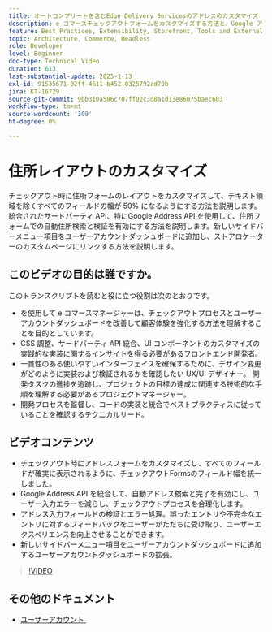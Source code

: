 ```yaml
---
title: オートコンプリートを含むEdge Delivery Servicesのアドレスのカスタマイズ
description: e コマースチェックアウトフォームをカスタマイズする方法と、Google アドレス検索を統合してユーザーエクスペリエンスを向上させ、入力エラーを減らす方法について説明します。
feature: Best Practices, Extensibility, Storefront, Tools and External Services
topic: Architecture, Commerce, Headless
role: Developer
level: Beginner
doc-type: Technical Video
duration: 613
last-substantial-update: 2025-1-13
exl-id: 91535671-02ff-4611-b452-0325792ad70b
jira: KT-16729
source-git-commit: 9bb310a586c707ff02c3d8a1d13e86075baec603
workflow-type: tm+mt
source-wordcount: '309'
ht-degree: 0%

---
```



# 住所レイアウトのカスタマイズ

チェックアウト時に住所フォームのレイアウトをカスタマイズして、テキスト領域を除くすべてのフィールドの幅が 50% になるようにする方法を説明します。 統合されたサードパーティ API、特にGoogle Address API を使用して、住所フォームでの自動住所検索と検証を有効にする方法を説明します。&#x200B; 新しいサイドバーメニュー項目をユーザーアカウントダッシュボードに追加し、ストアロケーターのカスタムページにリンクする方法を説明します。

## このビデオの目的は誰ですか。

このトランスクリプトを読むと役に立つ役割は次のとおりです。

* を使用して e コマースマネージャーは、チェックアウトプロセスとユーザーアカウントダッシュボードを改善して顧客体験を強化する方法を理解することを目的としています。
* CSS 調整、サードパーティ API 統合、UI コンポーネントのカスタマイズの実践的な実装に関するインサイトを得る必要があるフロントエンド開発者。
* 一貫性のある使いやすいインターフェイスを確保するために、デザイン変更がどのように実装および検証されるかを確認したい UX/UI デザイナー。
開発タスクの進捗を追跡し、プロジェクトの目標の達成に関連する技術的な手順を理解する必要があるプロジェクトマネージャー。
* 開発プロセスを監督し、コードの実装と統合でベストプラクティスに従っていることを確認するテクニカルリード。


## ビデオコンテンツ

* チェックアウト時にアドレスフォームをカスタマイズし、すべてのフィールドが確実に表示されるように、チェックアウトFormsのフィールド幅を統一しました。
* Google Address API を統合して、自動アドレス検索と完了を有効にし、ユーザー入力エラーを減らし、チェックアウトプロセスを合理化します。
* アドレス入力フィールドの検証とエラー処理。誤ったエントリや不完全なエントリに対するフィードバックをユーザーがただちに受け取り、ユーザーエクスペリエンスを向上させることができます。
* 新しいサイドバーメニュー項目をユーザーアカウントダッシュボードに追加するユーザーアカウントダッシュボードの拡張。

>[!VIDEO](https://video.tv.adobe.com/v/3442907?learn=on&captions=jpn)

## その他のドキュメント

* [&#x200B; ユーザーアカウント &#x200B;](https://experienceleague.adobe.com/developer/commerce/storefront/dropins/user-account/tutorials/?lang=ja)
